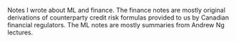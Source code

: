 Notes I wrote about ML and finance.
The finance notes are mostly original derivations of counterparty credit risk formulas provided to us by Canadian financial regulators. 
The ML notes are mostly summaries from Andrew Ng lectures. 
